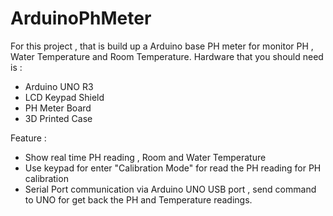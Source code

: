 # ArduinoPhMeter
For this project , that is build up a Arduino base PH meter for monitor PH , Water Temperature and Room Temperature.
Hardware that you should need is :
  -  Arduino UNO R3
  -  LCD Keypad Shield
  -  PH Meter Board
  -  3D Printed Case

Feature :
  - Show real time PH reading , Room and Water Temperature
  - Use keypad for enter "Calibration Mode" for read the PH reading for PH calibration
  - Serial Port communication via Arduino UNO USB port , send command to UNO for get back the PH and Temperature readings.
